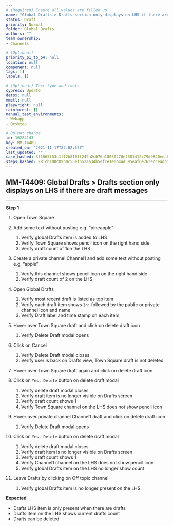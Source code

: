 ```yaml
---
# (Required) Ensure all values are filled up
name: "Global Drafts > Drafts section only displays on LHS if there are draft messages"
status: Draft
priority: Normal
folder: Global Drafts
authors: ""
team_ownership: 
- Channels

# (Optional)
priority_p1_to_p4: null
location: null
component: null
tags: []
labels: []

# (Optional) Test type and tools
cypress: Update
detox: null
mmctl: null
playwright: null
rainforest: []
manual_test_environments: 
- Webapp
- Desktop

# Do not change
id: 16284143
key: MM-T4409
created_on: "2021-11-17T22:02:55Z"
last_updated: ""
case_hashed: 5f1865f53c1ff2b810ff249a2c676a18030470e4581412c79d9840eea6bdff546481d359a445712cfc0db89627fb4b67
steps_hashed: 281cb100c09b0c55ef652aa34b5efce1e0b4ad595eaf6e763ecceadbfae6794d2e9246fe8e53e729a03fd7e1a4122fba
---
```


<!-- (Auto-generated) Based on frontmatter's "key" and "name" -->

## MM-T4409: Global Drafts > Drafts section only displays on LHS if there are draft messages

---

**Step 1**

1. Open Town Square

2. Add some text without posting e.g. “pineapple”

   1. Verify global Drafts item is added to LHS
   2. Verify Town Square shows pencil icon on the right hand side
   3. Verify draft count of 1on the LHS

3. Create a private channel Channel1 and add some text without posting e.g. “apple”

   1. Verify this channel shows pencil icon on the right hand side
   2. Verify draft count of 2 on the LHS

4. Open Global Drafts

   1. Verify most recent draft is listed as top item
   2. Verify each draft item shows `In:` followed by the public or private channel icon and name
   3. Verify Draft label and time stamp on each item

5. Hover over Town Square draft and click on delete draft icon

   1. Verify Delete Draft modal opens

6. Click on Cancel

   1. Verify Delete Draft modal closes
   2. Verify user is back on Drafts view, Town Square draft is not deleted

7. Hover over Town Square draft again and click on delete draft icon

8. Click on `Yes, Delete` button on delete draft modal

   1. Verify delete draft modal closes
   2. Verify draft item is no longer visible on Drafts screen
   3. Verify draft count shows 1
   4. Verify Town Square channel on the LHS does not show pencil icon

9. Hover over private channel Channel1 draft and click on delete draft icon

   1. Verify Delete Draft modal opens

10. Click on `Yes, Delete` button on delete draft modal

    1. Verify delete draft modal closes
    2. Verify draft item is no longer visible on Drafts screen
    3. Verify draft count shows 1
    4. Verify Channel1 channel on the LHS does not show pencil icon
    5. Verify global Drafts item on the LHS no longer show count

11. Leave Drafts by clicking on Off topic channel

    1. Verify global Drafts item is no longer present on the LHS

**Expected**

- Drafts LHS item is only present when there are drafts
- Drafts item on the LHS shows current drafts count
- Drafts can be deleted
